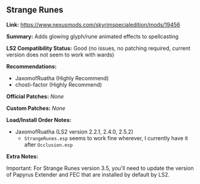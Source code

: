 ## Strange Runes

**Link:** https://www.nexusmods.com/skyrimspecialedition/mods/19456

**Summary:** Adds glowing glyph/rune animated effects to spellcasting 

**LS2 Compatibility Status:** Good (no issues, no patching required, current version does not seem to work with wards)

**Recommendations:** 
* JaxomofRuatha (Highly Recommend)
* chosti-factor (Highly Recommend)

**Official Patches:**
_None_

**Custom Patches:**
_None_

**Load/Install Order Notes:**
* JaxomofRuatha (LS2 version 2.2.1, 2.4.0, 2.5.2)
  * `StrangeRunes.esp` seems to work fine wherever, I currently have it after `Occlusion.esp`

**Extra Notes:**

Important: For Strange Runes version 3.5, you'll need to update the version of Papyrus Extender and FEC that are installed by default by LS2.